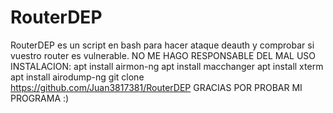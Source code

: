 # RouterDEP
RouterDEP es un script en bash para hacer ataque deauth y comprobar si vuestro router es vulnerable. NO ME HAGO RESPONSABLE DEL MAL USO
INSTALACION:
apt install airmon-ng
apt install macchanger
apt install xterm
apt install airodump-ng
git clone https://github.com/Juan3817381/RouterDEP
GRACIAS POR PROBAR MI PROGRAMA :)
